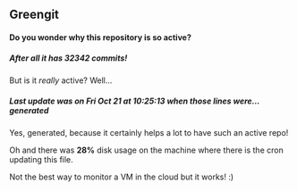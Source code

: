 ## Greengit

#### Do you wonder why this repository is so active?

##### After all it has 32342 commits!

But is it *really* active? Well...

##### Last update was on Fri Oct 21 at 10:25:13 when those lines were... generated

Yes, generated, because it certainly helps a lot to have such an active repo!

Oh and there was **28%** disk usage on the machine
where there is the cron updating this file.

Not the best way to monitor a VM in the cloud but it works! :)

